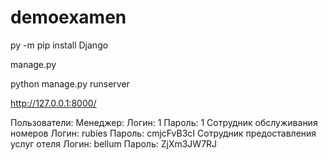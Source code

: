 # demoexamen

py -m pip install Django          

manage.py 

python manage.py runserver

http://127.0.0.1:8000/

Пользователи:
Менеджер:
Логин: 1
Пароль: 1
Сотрудник обслуживания номеров
Логин: rubies
Пароль: cmjcFvB3cI
Сотрудник предоставления услуг отеля
Логин: bellum
Пароль: ZjXm3JW7RJ
